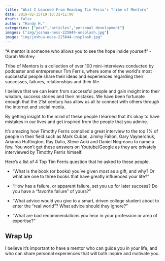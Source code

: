 ```yaml
---
title: "What I Learned From Reading Tim Feris's Tribe of Mentors"
date: 2019-02-15T19:10:31+11:00
draft: false
author: "Handy H."
categories: ["post","articles","personal development"]
images: ["img/joshua-ness-225844-unsplash.jpg"]
image: "img/joshua-ness-225844-unsplash.jpg"
---
```


“A mentor is someone who allows you to see the hope inside yourself” - Oprah Winfrey

Tribe of Mentors is a collection of over 100 mini-interviews conducted by podcaster and entrepreneur Tim Ferris, where some of the world's most successful people share their ideas and experiences regarding their successes, failures, relationships and their life.

I believe that we can learn from successful people and gain insight into their wisdom, success stories and their mistakes. We have been fortunate enough that the 21st century has allow us all to connect with others through the internet and social media.

By getting insight to the mind of these people I learned that it’s okay to have mistakes in our lives and get inspired from the people that you admire.

It’s amazing how Timothy Ferris compiled a great interview to the top 1% of people in their field such as Mark Cuban, Jimmy Fallon, Gary Vaynerchuk, Arianna Huffington, Ray Dalio, Steve Aoki and Daniel Negreanu to name a few. You won’t get these answers on Youtube/Google as they are privately interviewed by Timothy Ferris himself.

Here’s a list of 4 Top Tim Ferris question that he asked to these people.

* “What is the book (or books) you’ve given most as a gift, and why? Or what are one to three books that have greatly influenced your life?”

* “How has a failure, or apparent failure, set you up for later success? Do you have a “favorite failure” of yours?”

* “What advice would you give to a smart, driven college student about to enter the “real world”? What advice should they ignore?”

* “What are bad recommendations you hear in your profession or area of expertise?”

## Wrap Up

I believe it’s important to have a mentor who can guide you in your life, and who can share personal experiences that will both inspire and motivate you.
